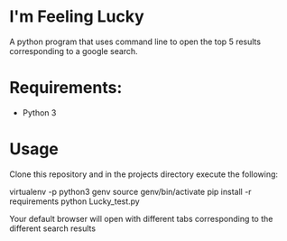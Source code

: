 # I'm Feeling Lucky

A python program that uses command line to open the top 5 results corresponding to a google search.

# Requirements:

- Python 3

# Usage

Clone this repository and in the projects directory execute the following:

virtualenv -p python3 genv
source genv/bin/activate
pip install -r requirements
python Lucky_test.py <Your Search Query Here>
  
Your default browser will open with different tabs corresponding to the different search results
